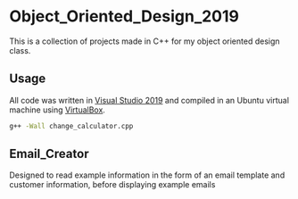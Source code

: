 # Object_Oriented_Design_2019
This is a collection of projects made in C++ for my object oriented design class.
## Usage
All code was written in [Visual Studio 2019](https://visualstudio.microsoft.com/vs/) and compiled in an Ubuntu virtual machine using [VirtualBox](https://www.virtualbox.org/).
```bash
g++ -Wall change_calculator.cpp
```
## Email_Creator
Designed to read example information in the form of an email template and customer information, before displaying example emails
